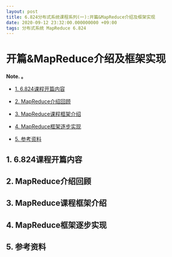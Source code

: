 ```yaml
---
layout: post
title: 6.824分布式系统课程系列(一):开篇&MapReduce介绍及框架实现
date: 2020-09-12 23:32:00.000000000 +09:00
tags: 分布式系统 MapReduce 6.824
---
```



# 开篇&MapReduce介绍及框架实现

**Note. 。**

- [1. 6.824课程开篇内容]()

- [2. MapReduce介绍回顾]()

- [3. MapReduce课程框架介绍]()

- [4. MapReduce框架逐步实现]()

- [5. 参考资料]()

## 1. 6.824课程开篇内容


## 2. MapReduce介绍回顾


## 3. MapReduce课程框架介绍


## 4. MapReduce框架逐步实现


## 5. 参考资料

